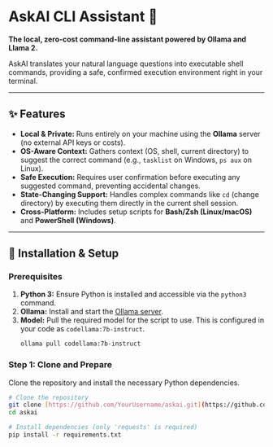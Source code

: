 # AskAI CLI Assistant 🤖

**The local, zero-cost command-line assistant powered by Ollama and Llama 2.**

AskAI translates your natural language questions into executable shell commands, providing a safe, confirmed execution environment right in your terminal.

---

## ✨ Features

* **Local & Private:** Runs entirely on your machine using the **Ollama** server (no external API keys or costs).
* **OS-Aware Context:** Gathers context (OS, shell, current directory) to suggest the correct command (e.g., `tasklist` on Windows, `ps aux` on Linux).
* **Safe Execution:** Requires user confirmation before executing any suggested command, preventing accidental changes.
* **State-Changing Support:** Handles complex commands like `cd` (change directory) by executing them directly in the current shell session.
* **Cross-Platform:** Includes setup scripts for **Bash/Zsh (Linux/macOS)** and **PowerShell (Windows)**.

---

## 🚀 Installation & Setup

### Prerequisites

1.  **Python 3:** Ensure Python is installed and accessible via the `python3` command.
2.  **Ollama:** Install and start the [Ollama server](https://ollama.com/download).
3.  **Model:** Pull the required model for the script to use. This is configured in your code as `codellama:7b-instruct`.
    ```bash
    ollama pull codellama:7b-instruct
    ```

### Step 1: Clone and Prepare

Clone the repository and install the necessary Python dependencies.

```bash
# Clone the repository
git clone [https://github.com/YourUsername/askai.git](https://github.com/YourUsername/askai.git)
cd askai

# Install dependencies (only 'requests' is required)
pip install -r requirements.txt